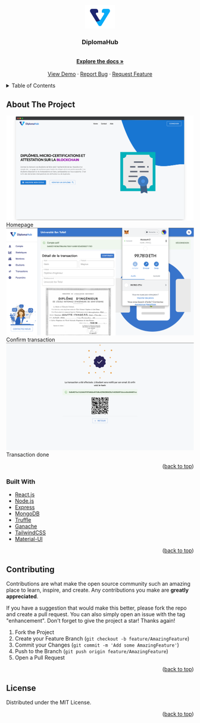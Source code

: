 <div id="top"></div>
<!--
*** Thanks for checking out the Best-README-Template. If you have a suggestion
*** that would make this better, please fork the repo and create a pull request
*** or simply open an issue with the tag "enhancement".
*** Don't forget to give the project a star!
*** Thanks again! Now go create something AMAZING! :D
-->



<!-- PROJECT SHIELDS -->
<!--
*** I'm using markdown "reference style" links for readability.
*** Reference links are enclosed in brackets [ ] instead of parentheses ( ).
*** See the bottom of this document for the declaration of the reference variables
*** for contributors-url, forks-url, etc. This is an optional, concise syntax you may use.
*** https://www.markdownguide.org/basic-syntax/#reference-style-links

<!-- PROJECT LOGO -->
<br />
<div align="center">
  <a href="https://github.com/NaimCode/DiplomaHub-DApp">
    <img src="images/logo.png" alt="Logo" width="80vw">
  </a>

<h3 align="center">DiplomaHub</h3>

  <p align="center">
    <br />
    <a href="https://github.com/NaimCode/DiplomaHub-DApp"><strong>Explore the docs »</strong></a>
    <br />
    <br />
    <a href="https://github.com/NaimCode/DiplomaHub-DApp">View Demo</a>
    ·
    <a href="https://github.com/NaimCode/DiplomaHub-DApp/issues">Report Bug</a>
    ·
    <a href="https://github.com/NaimCode/DiplomaHub-DApp/issues">Request Feature</a>
  </p>
</div>



<!-- TABLE OF CONTENTS -->
<details>
  <summary>Table of Contents</summary>
  <ol>
    <li>
      <a href="#about-the-project">About The Project</a>
      <ul>
        <li><a href="#built-with">Built With</a></li>
      </ul>
    </li>
    <li>
      <a href="#getting-started">Getting Started</a>
      <ul>
        <li><a href="#prerequisites">Prerequisites</a></li>
        <li><a href="#installation">Installation</a></li>
      </ul>
    </li>
    <li><a href="#usage">Usage</a></li>
    <li><a href="#roadmap">Roadmap</a></li>
    <li><a href="#contributing">Contributing</a></li>
    <li><a href="#license">License</a></li>
    <li><a href="#contact">Contact</a></li>
    <li><a href="#acknowledgments">Acknowledgments</a></li>
  </ol>
</details>



<!-- ABOUT THE PROJECT -->
## About The Project

![DiplomaHub](images/homepage.png "Homepage")
               Homepage
![DiplomaHub](images/confirm.png "Homepage")
               Confirm transaction
![DiplomaHub](images/success.png "Homepage")
               Transaction done
 

<p align="right">(<a href="#top">back to top</a>)</p>



### Built With

* [React.js](https://reactjs.org/)
* [Node.js](https://nodejs.org/)
* [Express](https://expressjs.com/fr/)
* [MongoDB](https://www.mongodb.com/)
* [Truffle](https://trufflesuite.com/)
* [Ganache](https://trufflesuite.com/ganache/)
* [TailwindCSS](https://tailwindcss.com/)
* [Material-UI](https://mui.com)

<p align="right">(<a href="#top">back to top</a>)</p>




<!-- CONTRIBUTING -->
## Contributing

Contributions are what make the open source community such an amazing place to learn, inspire, and create. Any contributions you make are **greatly appreciated**.

If you have a suggestion that would make this better, please fork the repo and create a pull request. You can also simply open an issue with the tag "enhancement".
Don't forget to give the project a star! Thanks again!

1. Fork the Project
2. Create your Feature Branch (`git checkout -b feature/AmazingFeature`)
3. Commit your Changes (`git commit -m 'Add some AmazingFeature'`)
4. Push to the Branch (`git push origin feature/AmazingFeature`)
5. Open a Pull Request

<p align="right">(<a href="#top">back to top</a>)</p>



<!-- LICENSE -->
## License

Distributed under the MIT License. 

<p align="right">(<a href="#top">back to top</a>)</p>





<!-- MARKDOWN LINKS & IMAGES -->
<!-- https://www.markdownguide.org/basic-syntax/#reference-style-links -->
